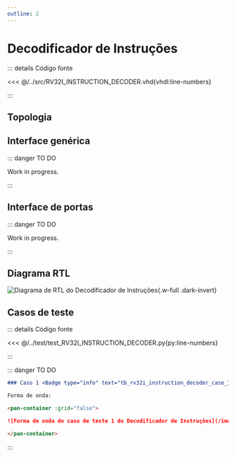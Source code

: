 ```yaml
---
outline: 2
---
```


# Decodificador de Instruções

::: details Código fonte <a href="https://github.com/pfeinsper/24a-CTI-RISCV/blob/main/src/RV32I_INSTRUCTION_DECODER.vhd" target="blank" style="float:right"><Badge type="tip" text="RV32I_INSTRUCTION_DECODER.vhd &boxbox;" /></a>

<<< @/../src/RV32I_INSTRUCTION_DECODER.vhd{vhdl:line-numbers}

:::

## Topologia

<pan-container>

<!--@include: @/.includes/rv32i_instruction_decoder-topology.md-->

</pan-container>

## Interface genérica

::: danger TO DO

Work in progress.

:::

## Interface de portas

::: danger TO DO

Work in progress.

:::

## Diagrama RTL

<pan-container>

![Diagrama de RTL do Decodificador de Instruções](/images/reference/components/rv32i_instruction_decoder_netlist.svg){.w-full .dark-invert}

</pan-container>

## Casos de teste

::: details Código fonte <a href="https://github.com/pfeinsper/24a-CTI-RISCV/blob/main/test/test_RV32I_INSTRUCTION_DECODER.py" target="blank" style="float:right"><Badge type="tip" text="test_RV32I_INSTRUCTION_DECODER.py &boxbox;" /></a>

<<< @/../test/test_RV32I_INSTRUCTION_DECODER.py{py:line-numbers}

:::

::: danger TO DO

```md
### Caso 1 <Badge type="info" text="tb_rv32i_instruction_decoder_case_1" />

Forma de onda:

<pan-container :grid="false">

![Forma de onda do caso de teste 1 do Decodificador de Instruções](/images/reference/components/tb_rv32i_instruction_decoder_case_1.svg){.w-full .dark-invert}

</pan-container>

```

:::
